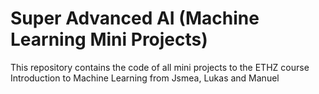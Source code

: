 # Super Advanced AI (Machine Learning Mini Projects)

This repository contains the code of all mini projects to the ETHZ course Introduction to Machine Learning from Jsmea, Lukas and Manuel 
